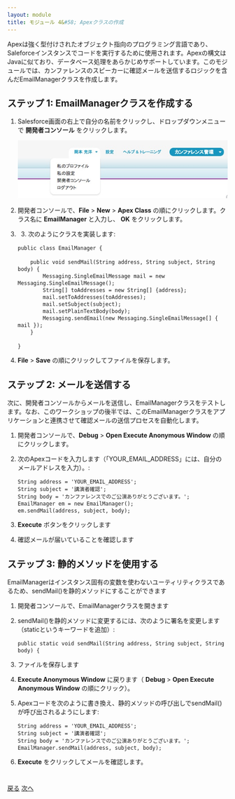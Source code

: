 ```yaml
---
layout: module
title: モジュール 4&#58; Apexクラスの作成
---
```

Apexは強く型付けされたオブジェクト指向のプログラミング言語であり、Saleforceインスタンスでコードを実行するために使用されます。Apexの構文はJavaに似ており、データベース処理をあらかじめサポートしています。このモジュールでは、カンファレンスのスピーカーに確認メールを送信するロジックを含んだEmailManagerクラスを作成します。

## ステップ 1: EmailManagerクラスを作成する

1. Salesforce画面の右上で自分の名前をクリックし、ドロップダウンメニューで **開発者コンソール** をクリックします。

    ![](images/devconsole.jpg)

1. 開発者コンソールで、**File** > **New** > **Apex Class** の順にクリックします。クラス名に **EmailManager** と入力し、 **OK** をクリックします。

2. 3.	次のようにクラスを実装します:

    ```
    public class EmailManager {

        public void sendMail(String address, String subject, String body) {
            Messaging.SingleEmailMessage mail = new Messaging.SingleEmailMessage();
            String[] toAddresses = new String[] {address};
            mail.setToAddresses(toAddresses);
            mail.setSubject(subject);
            mail.setPlainTextBody(body);
            Messaging.sendEmail(new Messaging.SingleEmailMessage[] { mail });
        }

    }
    ```

1. **File** > **Save** の順にクリックしてファイルを保存します。

## ステップ 2: メールを送信する

次に、開発者コンソールからメールを送信し、EmailManagerクラスをテストします。なお、このワークショップの後半では、このEmailManagerクラスをアプリケーションと連携させて確認メールの送信プロセスを自動化します。

1. 開発者コンソールで、**Debug** > **Open Execute Anonymous Window** の順にクリックします。

2. 次のApexコードを入力します（「YOUR_EMAIL_ADDRESS」には、自分のメールアドレスを入力）。:

    ```
    String address = 'YOUR_EMAIL_ADDRESS';
    String subject = '講演者確認';
    String body = 'カンファレンスでのご公演ありがとうございます。';
    EmailManager em = new EmailManager();
    em.sendMail(address, subject, body);
    ```

3. **Execute** ボタンをクリックします

4. 確認メールが届いていることを確認します


## ステップ 3: 静的メソッドを使用する

EmailManagerはインスタンス固有の変数を使わないユーティリティクラスであるため、sendMail()を静的メソッドにすることができます

1. 開発者コンソールで、EmailManagerクラスを開きます

1. sendMail()を静的メソッドに変更するには、次のように署名を変更します（staticというキーワードを追加）:

    ```
    public static void sendMail(String address, String subject, String body) {
    ```

1. ファイルを保存します

1. **Execute Anonymous Window** に戻ります（ **Debug** > **Open Execute Anonymous Window** の順にクリック）。

1. Apexコードを次のように書き換え、静的メソッドの呼び出しでsendMail()が呼び出されるようにします:

    ```
    String address = 'YOUR_EMAIL_ADDRESS';
    String subject = '講演者確認';
    String body = 'カンファレンスでのご公演ありがとうございます。';
    EmailManager.sendMail(address, subject, body);
    ```

1. **Execute** をクリックしてメールを確認します。


<div class="row" style="margin-top:40px;">
<div class="col-sm-12">
<a href="Creating-the-Application.html" class="btn btn-default"><i class="glyphicon glyphicon-chevron-left"></i> 戻る</a>
<a href="Accessing-Data-using-SOQL-and-DML.html" class="btn btn-default pull-right">次へ <i class="glyphicon glyphicon-chevron-right"></i></a>
</div>
</div>
